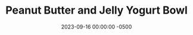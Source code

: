 ---
layout: post
title:  "Peanut Butter and Jelly Yogurt Bowl"
date:   2023-09-16 00:00:00 -0500
categories:
- Recipes
- Breakfast
permalink: /recipes/yogurt-pbj
image: /assets/Food/Breakfast/Yogurt/yogurt-pbj.jpg
ing: yogurtpbj-ing
facts: yogurtpbj-facts
Prep: 5
Rest: 
Cook: 
Source1: 
Source2: 
tags: 
- protein
- casein
- whey
- yogurt
- chia
- gluten free
- fruit
- jam
- nut
- chopped
Description: Here I've made 4 different variations of yogurt bowls that you can easily prep the night before for an easy breakfast. We have PB&J, Apple Pie, Chocolate, and Peanut Butter Banana for you to enjoy
Instructions: 
- In a small bowl or airtight container, mix together the base ingredients (yogurt, milk, applesauce, whey, peanut butter, cinnamon, and optional sweetener). Choose a flavor below, and mix in. Top with your fruit and chopped nuts (if you didn't use peanut butter)<br><br>

- Peanut Butter and Jelly - mix in the PB2 and top with your berries<br><br>

- For the other flavors and their nutrition facts, check out the links below<br><br>
- <p><a href="yogurt-banana">Peanut Butter Banana Yogurt Bowl</a></p>
- <p><a href="yogurt-apple">Apple Pie Yogurt Bowl</a></p>
- <p><a href="yogurt-choc">Chocolate Almond Yogurt Bowl</a></p>
---